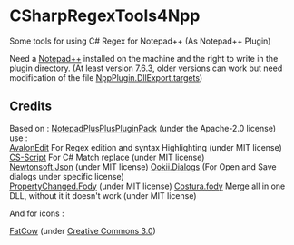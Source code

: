 # CSharpRegexTools4Npp
Some tools for using C# Regex for Notepad++ (As Notepad++ Plugin)

Need a [Notepad++](https://notepad-plus-plus.org/) installed on the machine and the right to write in the plugin directory.
(At least version 7.6.3, older versions can work but need modification of the file [NppPlugin.DllExport.targets](https://github.com/codingseb/CSharpRegexTools4Npp/blob/master/CSharpRegexTools4Npp/PluginInfrastructure/DllExport/NppPlugin.DllExport.targets))


## Credits
Based on : [NotepadPlusPlusPluginPack](https://github.com/kbilsted/NotepadPlusPlusPluginPack.Net) (under the Apache-2.0 license)  
use :  
[AvalonEdit](https://github.com/icsharpcode/AvalonEdit) For Regex edition and syntax Highlighting  (under MIT license)
[CS-Script](https://github.com/oleg-shilo/cs-script/) For C# Match replace (under MIT license)  
[Newtonsoft.Json](https://www.newtonsoft.com/json) (under MIT license)
[Ookii.Dialogs](http://www.ookii.org/software/dialogs/) (For Open and Save dialogs under specific license)  
[PropertyChanged.Fody](https://github.com/Fody/PropertyChanged) (under MIT license)
[Costura.fody](https://github.com/Fody/Costura) Merge all in one DLL, without it it doesn't work (under MIT license)

And for icons :

[FatCow](https://www.fatcow.com/free-icons) (under [Creative Commons 3.0](https://creativecommons.org/licenses/by/3.0/us/))
